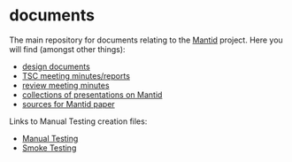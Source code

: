 # documents

The main repository for documents relating to the [Mantid](www.mantidproject.org) project. Here you will find (amongst other things):

* [design documents](Design)
* [TSC meeting minutes/reports](Project-Management/TechnicalSteeringCommittee)
* [review meeting minutes](Project-Management/MantidReviewMeeting)
* [collections of presentations on Mantid](Presentations)
* [sources for Mantid paper](MantidPaper)

Links to Manual Testing creation files:
* [Manual Testing](Project-Management/Tools/RoadmapUpdate)
* [Smoke Testing](Project-Management/Tools/RoadmapUpdate/SmokeTesting)
